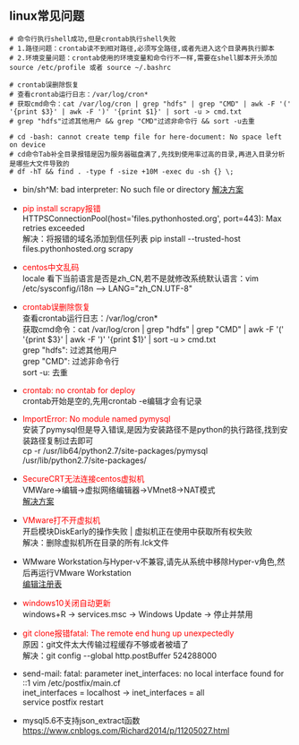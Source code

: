 ## linux常见问题
```shell
# 命令行执行shell成功,但是crontab执行shell失败
# 1.路径问题：crontab读不到相对路径,必须写全路径,或者先进入这个目录再执行脚本  
# 2.环境变量问题：crontab使用的环境变量和命令行不一样,需要在shell脚本开头添加 source /etc/profile 或者 source ~/.bashrc

# crontab误删除恢复
# 查看crontab运行日志：/var/log/cron*
# 获取cmd命令：cat /var/log/cron | grep "hdfs" | grep "CMD" | awk -F '(' '{print $3}' | awk -F ')' '{print $1}' | sort -u > cmd.txt
# grep "hdfs"过滤其他用户 && grep "CMD"过滤非命令行 && sort -u去重

# cd -bash: cannot create temp file for here-document: No space left on device
# cd命令Tab补全目录报错是因为服务器磁盘满了,先找到使用率过高的目录,再进入目录分析是哪些大文件导致的
# df -hT && find . -type f -size +10M -exec du -sh {} \;
```

- bin/sh^M: bad interpreter: No such file or directory
[解决方案](https://www.cnblogs.com/felixzh/p/6108345.html)

- <font color=red>pip install scrapy报错</font>  
HTTPSConnectionPool(host='files.pythonhosted.org', port=443): Max retries exceeded  
解决：将报错的域名添加到信任列表
pip install --trusted-host files.pythonhosted.org scrapy

- <font color=red>centos中文乱码</font>  
locale 看下当前语言是否是zh_CN,若不是就修改系统默认语言：vim /etc/sysconfig/i18n --> LANG="zh_CN.UTF-8"

- <font color=red>crontab误删除恢复</font>  
查看crontab运行日志：/var/log/cron*  
获取cmd命令：cat /var/log/cron | grep "hdfs" | grep "CMD" | awk -F '(' '{print $3}' | awk -F ')' '{print $1}' | sort -u > cmd.txt  
grep "hdfs": 过滤其他用户  
grep "CMD": 过滤非命令行  
sort -u: 去重

- <font color=red>crontab: no crontab for deploy</font>  
crontab开始是空的,先用crontab -e编辑才会有记录

- <font color=red>ImportError: No module named pymysql</font>  
安装了pymysql但是导入错误,是因为安装路径不是python的执行路径,找到安装路径复制过去即可  
cp -r /usr/lib64/python2.7/site-packages/pymysql /usr/lib/python2.7/site-packages/

- <font color=red>SecureCRT无法连接centos虚拟机</font>  
VMWare->编辑->虚拟网络编辑器->VMnet8->NAT模式  
[解决方案](https://blog.csdn.net/r1142/article/details/81000966)

- <font color=red>VMware打不开虚拟机</font>  
开启模块DiskEarly的操作失败 | 虚拟机正在使用中获取所有权失败  
解决：删除虚拟机所在目录的所有.lck文件

- WMware Workstation与Hyper-v不兼容,请先从系统中移除Hyper-v角色,然后再运行VMware Workstation  
[编辑注册表](https://www.jianshu.com/p/fbab3c16f481)

- <font color=red>windows10关闭自动更新</font>  
windows+R -> services.msc -> Windows Update -> 停止并禁用

- <font color=red>git clone报错fatal: The remote end hung up unexpectedly</font>  
原因：git文件太大传输过程缓存不够或者被墙了  
解决：git config --global http.postBuffer 524288000

- send-mail: fatal: parameter inet_interfaces: no local interface found for ::1
vim  /etc/postfix/main.cf  
inet_interfaces = localhost -> inet_interfaces = all  
service postfix restart

- mysql5.6不支持json_extract函数
https://www.cnblogs.com/Richard2014/p/11205027.html
